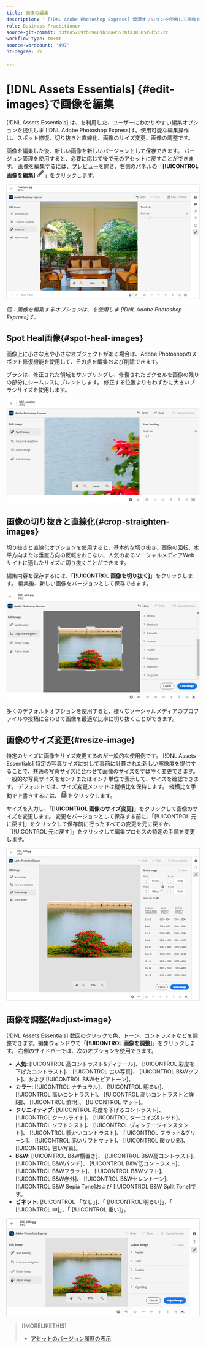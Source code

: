 ```yaml
---
title: 画像の編集
description: ' [!DNL Adobe Photoshop Express] 電源オプションを使用して画像を編集し、更新した画像をバージョンとして保存します。'
role: Business Practitioner
source-git-commit: b3fea5209fb29409b3aae5970fa30505f8b5c22c
workflow-type: tm+mt
source-wordcount: '497'
ht-degree: 0%

---
```



# [!DNL Assets Essentials] {#edit-images}で画像を編集

[!DNL Assets Essentials] は、を利用した、ユーザーにわかりやすい編集オプションを提供しま [!DNL Adobe Photoshop Express]す。使用可能な編集操作は、スポット修復、切り抜きと直線化、画像のサイズ変更、画像の調整です。

画像を編集した後、新しい画像を新しいバージョンとして保存できます。 バージョン管理を使用すると、必要に応じて後で元のアセットに戻すことができます。 画像を編集するには、[プレビュー](/help/navigate-view.md#preview-assets)を開き、右側のパネルの「**[!UICONTROL 画像を編集]** ![編集アイコン](assets/do-not-localize/edit-icon.png)」をクリックします。

![画像を編集するためのオプション](assets/edit-image2.png)

*図：画像を編集するオプションは、を使用しま [!DNL Adobe Photoshop Express]す。*

## Spot Heal画像{#spot-heal-images}

画像上に小さな点や小さなオブジェクトがある場合は、Adobe Photoshopのスポット修復機能を使用して、その点を編集および削除できます。

ブラシは、修正された領域をサンプリングし、修復されたピクセルを画像の残りの部分にシームレスにブレンドします。 修正する位置よりもわずかに大きいブラシサイズを使用します。

![スポット修復編集オプション](assets/edit-spot-healing.png)

<!-- TBD: See if we should give backlinks to PS docs for these concepts.
For more information about how Spot Healing works in Photoshop, see [retouching and repairing photos](https://helpx.adobe.com/photoshop/using/retouching-repairing-images.html). -->

## 画像の切り抜きと直線化{#crop-straighten-images}

切り抜きと直線化オプションを使用すると、基本的な切り抜き、画像の回転、水平方向または垂直方向の反転をおこない、人気のあるソーシャルメディアWebサイトに適したサイズに切り抜くことができます。

編集内容を保存するには、「**[!UICONTROL 画像を切り抜く]**」をクリックします。 編集後、新しい画像をバージョンとして保存できます。

![切り抜きと直線化のオプション](assets/edit-crop-straighten.png)

多くのデフォルトオプションを使用すると、様々なソーシャルメディアのプロファイルや投稿に合わせて画像を最適な比率に切り抜くことができます。

## 画像のサイズ変更{#resize-image}

特定のサイズに画像をサイズ変更するのが一般的な使用例です。 [!DNL Assets Essentials] 特定の写真サイズに対して事前に計算された新しい解像度を提供することで、共通の写真サイズに合わせて画像のサイズをすばやく変更できます。一般的な写真サイズをセンチまたはインチ単位で表示して、サイズを確認できます。 デフォルトでは、サイズ変更メソッドは縦横比を保持します。 縦横比を手動で上書きするには、![](assets/do-not-localize/lock-closed-icon.png)をクリックします。

サイズを入力し、「**[!UICONTROL 画像のサイズ変更]**」をクリックして画像のサイズを変更します。 変更をバージョンとして保存する前に、「[!UICONTROL 元に戻す]」をクリックして保存前に行ったすべての変更を元に戻すか、「[!UICONTROL 元に戻す]」をクリックして編集プロセスの特定の手順を変更します。

![画像のサイズを変更する際のオプション](assets/resize-image.png)

## 画像を調整{#adjust-image}

[!DNL Assets Essentials] 数回のクリックで色、トーン、コントラストなどを調整できます。編集ウィンドウで「**[!UICONTROL 画像を調整]**」をクリックします。 右側のサイドバーでは、次のオプションを使用できます。

* **人気**: [!UICONTROL 高コントラスト&amp;ディテール]、 [!UICONTROL 彩度を下げたコントラスト]、 [!UICONTROL 古い写真]、 [!UICONTROL B&amp;Wソフト]、および [!UICONTROL B&amp;Wセピアトーン]。
* **カラー**: [!UICONTROL ナチュラル]、 [!UICONTROL 明るい]、 [!UICONTROL 高いコントラスト]、 [!UICONTROL 高いコントラストと詳細]、 [!UICONTROL 鮮明]、 [!UICONTROL マット]。
* **クリエイティブ**: [!UICONTROL 彩度を下げるコントラスト]、 [!UICONTROL クールライト]、 [!UICONTROL ターコイズ&amp;レッド]、 [!UICONTROL ソフトミスト]、 [!UICONTROL ヴィンテージインスタント]、 [!UICONTROL 暖かいコントラスト]、 [!UICONTROL フラット&amp;グリーン]、 [!UICONTROL 赤いリフトマット]、 [!UICONTROL 暖かい影]、 [!UICONTROL 古い写真]。
* **B&amp;W**: [!UICONTROL B&amp;W横置き]、 [!UICONTROL B&amp;W高コントラスト]、 [!UICONTROL B&amp;Wパンチ]、 [!UICONTROL B&amp;W低コントラスト]、 [!UICONTROL B&amp;Wフラット]、 [!UICONTROL B&amp;Wソフト]、 [!UICONTROL B&amp;W赤外]、 [!UICONTROL B&amp;Wセレントーン]、 [!UICONTROL B&amp;W Sepia Tone]および [!UICONTROL B&amp;W Split Tone]です。
* **ビネット**: [!UICONTROL 「なし」]、「 [!UICONTROL 明るい]」、「 [!UICONTROL 中]」、「 [!UICONTROL 重い]」。

![編集による画像の調整](assets/adjust-image.png)

<!--
TBD: Insert a video of the available social media options.
-->

>[!MORELIKETHIS]
>
>* [アセットのバージョン履歴の表示](/help/navigate-view.md)

